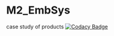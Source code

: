 # M2_EmbSys
case study of products
[![Codacy Badge](https://app.codacy.com/project/badge/Grade/b6bd3a8679dc4630a1a59cb45c426ab7)](https://www.codacy.com/gh/vinayak876/M2_EmbSys/dashboard?utm_source=github.com&amp;utm_medium=referral&amp;utm_content=vinayak876/M2_EmbSys&amp;utm_campaign=Badge_Grade)
